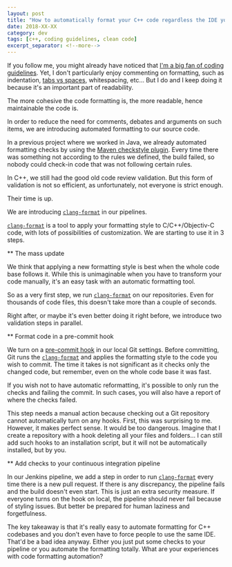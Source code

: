 ```yaml
---
layout: post
title: "How to automatically format your C++ code regardless the IDE you use"
date: 2018-XX-XX
category: dev
tags: [c++, coding guidelines, clean code]
excerpt_separator: <!--more-->
---
```

If you follow me, you might already have noticed that [I'm a big fan of coding guidelines](http://sandordargo.com/blog/2018/03/28/codereview-guidelines). Yet, I don't particularly enjoy commenting on formatting, such as indentation, [tabs vs spaces](https://www.youtube.com/watch?v=SsoOG6ZeyUI), whitespacing, etc... But I do and I keep doing it because it's an important part of readability.

<!--more-->

The more cohesive the code formatting is, the more readable, hence maintainable the code is.

In order to reduce the need for comments, debates and arguments on such items, we are introducing automated formatting to our source code.

In a previous project where we worked in Java, we already automated formatting checks by using the [Maven checkstyle plugin](https://maven.apache.org/plugins/maven-checkstyle-plugin/). Every time there was something not according to the rules we defined, the build failed, so nobody could check-in code that was not following certain rules.

In C++, we still had the good old code review validation. But this form of validation is not so efficient, as unfortunately, not everyone is strict enough.

Their time is up.

We are introducing [`clang-format`](https://clang.llvm.org/docs/ClangFormat.html) in our pipelines.

[`clang-format`](https://clang.llvm.org/docs/ClangFormat.html) is a tool to apply your formatting style to C/C++/Objectiv-C code, with lots of possibilities of customization. We are starting to use it in 3 steps.

** The mass update

We think that applying a new formatting style is best when the whole code base follows it. While this is unimaginable when you have to transform your code manually, it's an easy task with an automatic formatting tool.

So as a very first step, we run [`clang-format`](https://clang.llvm.org/docs/ClangFormat.html) on our repositories. Even for thousands of code files, this doesn't take more than a couple of seconds.

Right after, or maybe it's even better doing it right before, we introduce two validation steps in parallel.

** Format code in a pre-commit hook

We turn on a [pre-commit hook](https://git-scm.com/book/en/v2/Customizing-Git-Git-Hooks) in our local Git settings. Before committing, Git runs the [`clang-format`](https://clang.llvm.org/docs/ClangFormat.html) and applies the formatting style to the code you wish to commit. The time it takes is not significant as it checks only the changed code, but remember, even on the whole code base it was fast. 

If you wish not to have automatic reformatting, it's possible to only run the checks and failing the commit. In such cases, you will also have a report of where the checks failed.

This step needs a manual action because checking out a Git repository cannot automatically turn on any hooks. First, this was surprising to me. However, it makes perfect sense. It would be too dangerous. Imagine that I create a repository with a hook deleting all your files and folders... I can still add such hooks to an installation script, but it will not be automatically installed, but by you.

** Add checks to your continuous integration pipeline

In our Jenkins pipeline, we add a step in order to run [`clang-format`](https://clang.llvm.org/docs/ClangFormat.html) every time there is a new pull request. If there is any discrepancy, the pipeline fails and the build doesn't even start. This is just an extra security measure. If everyone turns on the hook on local, the pipeline should never fail because of styling issues. But better be prepared for human laziness and forgetfulness.

The key takeaway is that it's really easy to automate formatting for C++ codebases and you don't even have to force people to use the same IDE. That'd be a bad idea anyway. Either you just put some checks to your pipeline or you automate the formatting totally. What are your experiences with code formatting automation?